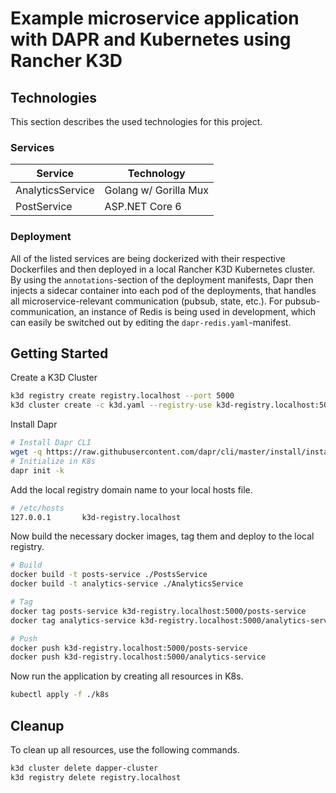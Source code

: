 # Example microservice application with DAPR and Kubernetes using Rancher K3D

## Technologies

This section describes the used technologies for this project.

### Services

| Service          	| Technology            	|
|------------------	|-----------------------	|
| AnalyticsService 	| Golang w/ Gorilla Mux 	|
| PostService      	| ASP.NET Core 6        	|

### Deployment

All of the listed services are being dockerized with their respective Dockerfiles and then deployed in a local Rancher K3D Kubernetes cluster. By using the `annotations`-section of the deployment manifests, Dapr then injects a sidecar container into each pod of the deployments, that handles all microservice-relevant communication (pubsub, state, etc.). For pubsub-communication, an instance of Redis is being used in development, which can easily be switched out by editing the `dapr-redis.yaml`-manifest.

## Getting Started

Create a K3D Cluster

```sh
k3d registry create registry.localhost --port 5000
k3d cluster create -c k3d.yaml --registry-use k3d-registry.localhost:5000
```

Install Dapr

```sh
# Install Dapr CLI
wget -q https://raw.githubusercontent.com/dapr/cli/master/install/install.sh -O - | /bin/bash
# Initialize in K8s
dapr init -k
```

Add the local registry domain name to your local hosts file.

```sh
# /etc/hosts
127.0.0.1       k3d-registry.localhost
```

Now build the necessary docker images, tag them and deploy to the local registry.

```sh
# Build
docker build -t posts-service ./PostsService
docker build -t analytics-service ./AnalyticsService

# Tag
docker tag posts-service k3d-registry.localhost:5000/posts-service
docker tag analytics-service k3d-registry.localhost:5000/analytics-service

# Push
docker push k3d-registry.localhost:5000/posts-service
docker push k3d-registry.localhost:5000/analytics-service
```

Now run the application by creating all resources in K8s.

```sh
kubectl apply -f ./k8s
```

## Cleanup

To clean up all resources, use the following commands.

```sh
k3d cluster delete dapper-cluster
k3d registry delete registry.localhost
```